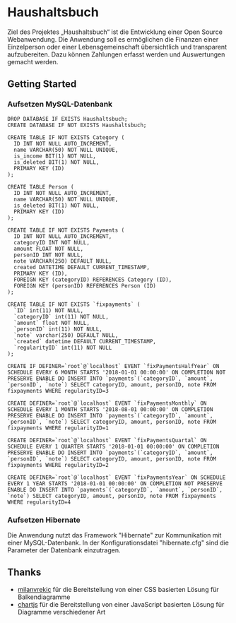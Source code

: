 # Haushaltsbuch
Ziel des Projektes „Haushaltsbuch“ ist die Entwicklung einer Open Source Webanwendung. Die Anwendung soll es ermöglichen die Finanzen einer Einzelperson oder einer Lebensgemeinschaft übersichtlich und transparent aufzubereiten. Dazu können Zahlungen erfasst werden und Auswertungen gemacht werden.
## Getting Started
### Aufsetzen MySQL-Datenbank
```
DROP DATABASE IF EXISTS Haushaltsbuch;
CREATE DATABASE IF NOT EXISTS Haushaltsbuch;

CREATE TABLE IF NOT EXISTS Category (
  ID INT NOT NULL AUTO_INCREMENT,
  name VARCHAR(50) NOT NULL UNIQUE,
  is_income BIT(1) NOT NULL,
  is_deleted BIT(1) NOT NULL,
  PRIMARY KEY (ID)
);

CREATE TABLE Person (
  ID INT NOT NULL AUTO_INCREMENT,
  name VARCHAR(50) NOT NULL UNIQUE,
  is_deleted BIT(1) NOT NULL,
  PRIMARY KEY (ID)
);

CREATE TABLE IF NOT EXISTS Payments (
  ID INT NOT NULL AUTO_INCREMENT,
  categoryID INT NOT NULL,
  amount FLOAT NOT NULL,
  personID INT NOT NULL,
  note VARCHAR(250) DEFAULT NULL,
  created DATETIME DEFAULT CURRENT_TIMESTAMP,
  PRIMARY KEY (ID),
  FOREIGN KEY (categoryID) REFERENCES Category (ID),
  FOREIGN KEY (personID) REFERENCES Person (ID)
); 

CREATE TABLE IF NOT EXISTS `fixpayments` (
  `ID` int(11) NOT NULL,
  `categoryID` int(11) NOT NULL,
  `amount` float NOT NULL,
  `personID` int(11) NOT NULL,
  `note` varchar(250) DEFAULT NULL,
  `created` datetime DEFAULT CURRENT_TIMESTAMP,
  `regularityID` int(11) NOT NULL
);

CREATE IF DEFINER=`root`@`localhost` EVENT `fixPaymentsHalfYear` ON SCHEDULE EVERY 6 MONTH STARTS '2018-01-01 00:00:00' ON COMPLETION NOT PRESERVE ENABLE DO INSERT INTO `payments`(`categoryID`, `amount`, `personID`, `note`) SELECT categoryID, amount, personID, note FROM fixpayments WHERE regularityID=3

CREATE DEFINER=`root`@`localhost` EVENT `fixPaymentsMonthly` ON SCHEDULE EVERY 1 MONTH STARTS '2018-08-01 00:00:00' ON COMPLETION PRESERVE ENABLE DO INSERT INTO `payments`(`categoryID`, `amount`, `personID`, `note`) SELECT categoryID, amount, personID, note FROM fixpayments WHERE regularityID=1

CREATE DEFINER=`root`@`localhost` EVENT `fixPaymentsQuartal` ON SCHEDULE EVERY 1 QUARTER STARTS '2018-01-01 00:00:00' ON COMPLETION PRESERVE ENABLE DO INSERT INTO `payments`(`categoryID`, `amount`, `personID`, `note`) SELECT categoryID, amount, personID, note FROM fixpayments WHERE regularityID=2

CREATE DEFINER=`root`@`localhost` EVENT `fixPaymentsYear` ON SCHEDULE EVERY 1 YEAR STARTS '2018-01-01 00:00:00' ON COMPLETION NOT PRESERVE ENABLE DO INSERT INTO `payments`(`categoryID`, `amount`, `personID`, `note`) SELECT categoryID, amount, personID, note FROM fixpayments WHERE regularityID=4
```

### Aufsetzen Hibernate
Die Anwendung nutzt das Framework "Hibernate" zur Kommunikation mit einer MySQL-Datenbank. In der Konfigurationsdatei "hibernate.cfg" sind die Parameter der Datenbank einzutragen.
## Thanks
* [milanvrekic](https://github.com/milanvrekic/CSS3-Bar-Graphs) für die Bereitstellung von einer CSS basierten Lösung für Balkendiagramme
* [chartjs](https://github.com/chartjs/Chart.js) für die Bereitstellung von einer JavaScript basierten Lösung für Diagramme verschiedener Art
